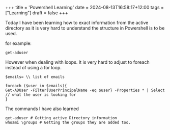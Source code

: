 +++
title = 'Powershell Learning'
date = 2024-08-13T16:58:17+12:00
tags = ["Learning"]
draft = false
+++

Today I have been learning how to exact information from the active directory as it is very hard to understand the structure in Powershell is to be used.

for example:
```
get-aduser
```

However when dealing with loops. It is very hard to adjust to foreach instead of using a for loop.

```
$emails= \\ list of emails

foreach ($user in $emails){
Get-ADUser -Filter{UserPrincipalName -eq $user} -Properties * | Select // what the user is looking for
}
```

The commands I have also learned
```
get-aduser # Getting active Directory information
whoami \groups # Getting the groups they are added too.
```